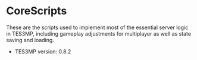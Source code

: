 # CoreScripts

These are the scripts used to implement most of the essential server logic in TES3MP, including gameplay adjustments for multiplayer as well as state saving and loading.

* TES3MP version: 0.8.2

